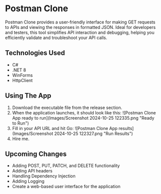# Postman Clone
Postman Clone provides a user-friendly interface for making GET requests to APIs and viewing the responses in formatted JSON.
Ideal for developers and testers, this tool simplifies API interaction and debugging, helping you efficiently validate and troubleshoot your API calls.

## Technologies Used
* C#
* .NET 8
* WinForms
* HttpClient

## Using The App
1. Download the executable file from the release section.
2. When the application launches, it should look like this:
![Postman Clone App ready to run](Images/Screenshot 2024-10-25 122335.png "Ready to Run")
3. Fill in your API URL and hit Go:
![Postman Clone App results](Images/Screenshot 2024-10-25 122327.png "Run Results")
4. Hire me.

## Upcoming Changes
* Adding POST, PUT, PATCH, and DELETE functionality
* Adding API headers
* Handling Dependency Injection
* Adding Logging
* Create a web-based user interface for the application
